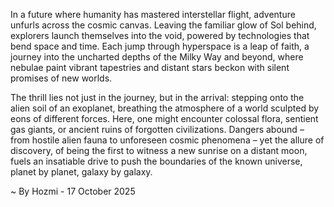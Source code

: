 
In a future where humanity has mastered interstellar flight, adventure unfurls across the cosmic canvas. Leaving the familiar glow of Sol behind, explorers launch themselves into the void, powered by technologies that bend space and time. Each jump through hyperspace is a leap of faith, a journey into the uncharted depths of the Milky Way and beyond, where nebulae paint vibrant tapestries and distant stars beckon with silent promises of new worlds.

The thrill lies not just in the journey, but in the arrival: stepping onto the alien soil of an exoplanet, breathing the atmosphere of a world sculpted by eons of different forces. Here, one might encounter colossal flora, sentient gas giants, or ancient ruins of forgotten civilizations. Dangers abound – from hostile alien fauna to unforeseen cosmic phenomena – yet the allure of discovery, of being the first to witness a new sunrise on a distant moon, fuels an insatiable drive to push the boundaries of the known universe, planet by planet, galaxy by galaxy.

~ By Hozmi - 17 October 2025
